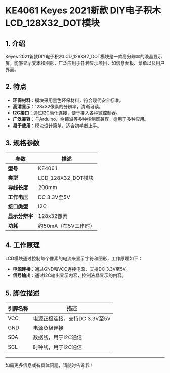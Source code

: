 
# KE4061 Keyes 2021新款 DIY电子积木 LCD_128X32_DOT模块

## 1. 介绍

Keyes 2021新款DIY电子积木LCD_128X32_DOT模块是一款高分辨率的液晶显示屏，能够显示文本和图形，广泛应用于各种显示项目，如信息面板、菜单以及用户界面。

## 2. 特点

- **环保材料**：模块采用黑色环保材料，符合现代安全标准。
- **高清显示**：128x32像素的分辨率，清晰可读。
- **I2C接口**：通过I2C简化连接，便于接入各种微控制器。
- **广泛兼容**：与Arduino、树莓派等多种控制器兼容，适用于多种应用。
- **易于使用**：模块设计简单，适合初学者上手。

## 3. 规格参数

| 参数          | 描述                     |
|---------------|-------------------------|
| **型号**      | KE4061                  |
| **类型**      | LCD_128X32_DOT模块      |
| **导线长度**  | 200mm                   |
| **工作电压**  | DC 3.3V至5V            |
| **接口类型**  | I2C                      |
| **显示分辨率**| 128x32像素              |
| **功耗**      | 约50mA（在5V工作时）    |

## 4. 工作原理

LCD模块通过控制每个像素的电流来显示字符和图形，工作原理如下：

- **电源连接**：通过GND和VCC连接电源，支持DC 3.3V至5V。
- **信号输出**：通过I2C输出显示内容，控制液晶显示的内容。

## 5. 脚位描述

| 引脚名称 | 描述                             |
|----------|----------------------------------|
| VCC      | 电源正极连接，支持DC 3.3V至5V   |
| GND      | 电源负极连接                     |
| SDA      | 数据线，用于I2C通信             |
| SCL      | 时钟线，用于I2C通信             |

---

如需更多信息或有具体问题，请随时告诉我！
